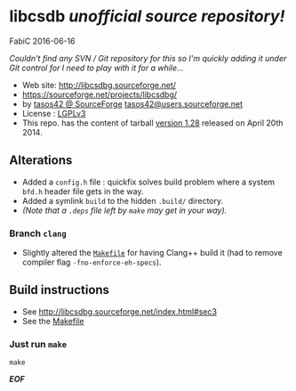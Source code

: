 # libcsdb _unofficial source repository!_

FabiC 2016-06-16

_Couldn't find any SVN / Git repository for this so I'm quickly adding it under Git control for I need to play with it for a while..._

* Web site: http://libcsdbg.sourceforge.net/
* https://sourceforge.net/projects/libcsdbg/
* by [tasos42 @ SourceForge](https://sourceforge.net/u/tasos42/profile/) <tasos42@users.sourceforge.net>
* License : [LGPLv3](http://libcsdbg.sourceforge.net/index.html#sec1_3)
* This repo. has the content of tarball [version 1.28](https://sourceforge.net/projects/libcsdbg/files/1.28/) released on April 20th 2014.

## Alterations

* Added a `config.h` file : quickfix solves build problem where a system `bfd.h` header file gets in the way.
* Added a symlink `build` to the hidden `.build/` directory.
* _(Note that a `.deps` file left by `make` may get in your way)._

### Branch `clang`

* Slightly altered the [`Makefile`](Makefile)
  for having Clang++ build it (had to remove compiler flag `-fno-enforce-eh-specs`).

## Build instructions

* See <http://libcsdbg.sourceforge.net/index.html#sec3>
* See the [Makefile](Makefile)

### Just run `make`

    make

_**EOF**_
